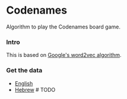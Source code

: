 # Codenames

Algorithm to play the Codenames board game.

### Intro

This is based on [Google's word2vec algorithm](https://code.google.com/archive/p/word2vec/).

### Get the data

* [English](https://drive.google.com/file/d/0B7XkCwpI5KDYNlNUTTlSS21pQmM/edit?usp=sharing)
* [Hebrew]()  # TODO
